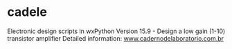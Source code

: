 # cadele
Electronic design scripts in wxPython
Version 15.9   - Design a low gain (1-10) transistor amplifier    Detailed information:  www.cadernodelaboratorio.com.br
